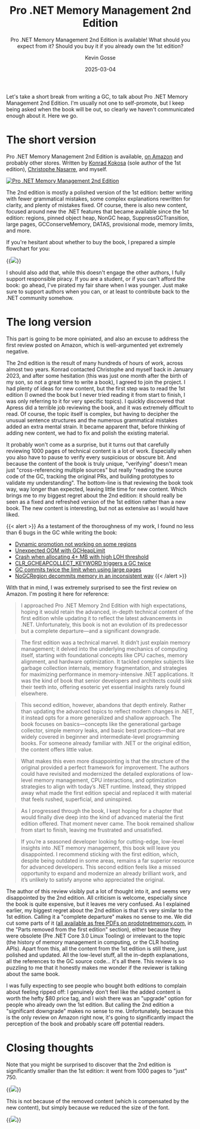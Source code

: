 ﻿---
url: pro-net-memory-management
title: Pro .NET Memory Management 2nd Edition
subtitle: Pro .NET Memory Management 2nd Edition is available! What should you expect from it? Should you buy it if you already own the 1st edition? 
summary: Pro .NET Memory Management 2nd Edition is available! What should you expect from it? Should you buy it if you already own the 1st edition? 
date: 2025-03-04
tags:
- dotnet
- garbage-collection
author: Kevin Gosse
thumbnailImage: /images/2025-03-04-pro-net-memory-management-1.png
---

Let's take a short break from writing a GC, to talk about Pro .NET Memory Management 2nd Edition. I'm usually not one to self-promote, but I keep being asked when the book will be out, so clearly we haven't communicated enough about it. Here we go.

# The short version

Pro .NET Memory Management 2nd Edition is available, [on Amazon](https://amzn.to/42tg58c) and probably other stores. Written by [Konrad Kokosa](https://tooslowexception.com) (sole author of the 1st edition), [Christophe Nasarre](https://chnasarre.medium.com), and myself.

[![Pro .NET Memory Management 2nd Edition](/images/progc.png)](https://amzn.to/42tg58c)

The 2nd edition is mostly a polished version of the 1st edition: better writing with fewer grammatical mistakes, some complex explanations rewritten for clarity, and plenty of mistakes fixed. Of course, there is also new content, focused around new the .NET features that became available since the 1st edition: regions, pinned object heap, NonGC heap, SuppressGCTransition, large pages, GCConserveMemory, DATAS, provisional mode, memory limits, and more.

If you're hesitant about whether to buy the book, I prepared a simple flowchart for you:

{{<image classes="fancybox center" src="/images/2025-03-04-pro-net-memory-management-1.png" >}}

I should also add that, while this doesn't engage the other authors, I fully support responsible piracy. If you are a student, or if you can't afford the book: go ahead, I've pirated my fair share when I was younger. Just make sure to support authors when you can, or at least to contribute back to the .NET community somehow.

# The long version

This part is going to be more opiniated, and also an excuse to address the first review posted on Amazon, which is well-argumented yet extremely negative.

The 2nd edition is the result of many hundreds of hours of work, across almost two years. Konrad contacted Christophe and myself back in January 2023, and after some hesitation (this was just one month after the birth of my son, so not a great time to write a book), I agreed to join the project. I had plenty of ideas for new content, but the first step was to read the 1st edition (I owned the book but I never tried reading it from start to finish, I was only referring to it for very specific topics). I quickly discovered that Apress did a terrible job reviewing the book, and it was extremely difficult to read. Of course, the topic itself is complex, but having to decipher the unusual sentence structures and the numerous grammatical mistakes added an extra mental strain. It became apparent that, before thinking of adding new content, we had to fix and polish the existing material.

It probably won't come as a surprise, but it turns out that carefully reviewing 1000 pages of technical content is a lot of work. Especially when you also have to pause to verify every suspicious or obscure bit. And because the content of the book is truly unique, "verifying" doesn't mean just "cross-referencing multiple sources" but really "reading the source code of the GC, tracking the original PRs, and building prototypes to validate my understanding". The bottom-line is that reviewing the book took way, way longer than expected, leaving little time for new content. Which brings me to my biggest regret about the 2nd edition: it should really be seen as a fixed and refreshed version of the 1st edition rather than a new book. The new content is interesting, but not as extensive as I would have liked.

{{< alert >}}
As a testament of the thoroughness of my work, I found no less than 6 bugs in the GC while writing the book:
- [Dynamic promotion not working on some regions](https://github.com/dotnet/runtime/pull/94249)
- [Unexpected OOM with GCHeapLimit](https://github.com/dotnet/runtime/issues/94175)
- [Crash when allocating 4+ MB with high LOH threshold](https://github.com/dotnet/runtime/issues/95219)
- [CLR_GCHEAPCOLLECT_KEYWORD triggers a GC twice](https://github.com/dotnet/runtime/issues/99487)
- [GC commits twice the limit when using large pages](https://github.com/dotnet/runtime/issues/103203)
- [NoGCRegion decommits memory in an inconsistent way](https://github.com/dotnet/runtime/issues/97600)
{{< /alert >}}

With that in mind, I was extremely surprised to see the first review on Amazon. I'm posting it here for reference:

> I approached Pro .NET Memory 2nd Edition with high expectations, hoping it would retain the advanced, in-depth technical content of the first edition while updating it to reflect the latest advancements in .NET. Unfortunately, this book is not an evolution of its predecessor but a complete departure—and a significant downgrade.

> The first edition was a technical marvel. It didn’t just explain memory management; it delved into the underlying mechanics of computing itself, starting with foundational concepts like CPU caches, memory alignment, and hardware optimization. It tackled complex subjects like garbage collection internals, memory fragmentation, and strategies for maximizing performance in memory-intensive .NET applications. It was the kind of book that senior developers and architects could sink their teeth into, offering esoteric yet essential insights rarely found elsewhere.

> This second edition, however, abandons that depth entirely. Rather than updating the advanced topics to reflect modern changes in .NET, it instead opts for a more generalized and shallow approach. The book focuses on basics—concepts like the generational garbage collector, simple memory leaks, and basic best practices—that are widely covered in beginner and intermediate-level programming books. For someone already familiar with .NET or the original edition, the content offers little value.

> What makes this even more disappointing is that the structure of the original provided a perfect framework for improvement. The authors could have revisited and modernized the detailed explorations of low-level memory management, CPU interactions, and optimization strategies to align with today’s .NET runtime. Instead, they stripped away what made the first edition special and replaced it with material that feels rushed, superficial, and uninspired.

> As I progressed through the book, I kept hoping for a chapter that would finally dive deep into the kind of advanced material the first edition offered. That moment never came. The book remained shallow from start to finish, leaving me frustrated and unsatisfied.

> If you’re a seasoned developer looking for cutting-edge, low-level insights into .NET memory management, this book will leave you disappointed. I recommend sticking with the first edition, which, despite being outdated in some areas, remains a far superior resource for advanced developers. This second edition feels like a missed opportunity to expand and modernize an already brilliant work, and it’s unlikely to satisfy anyone who appreciated the original.

The author of this review visibly put a lot of thought into it, and seems very disappointed by the 2nd edition. All criticism is welcome, especially since the book is quite expensive, but it leaves me very confused. As I explained earlier, my biggest regret about the 2nd edition is that it's very similar to the 1st edition. Calling it a "complete departure" makes no sense to me. We did cut some parts of it ([all available as free PDFs on prodotnetmemory.com](https://prodotnetmemory.com#id-free), in the "Parts removed from the first edition" section), either because they were obsolete (Pre .NET Core 3.0 Linux Tooling) or irrelevant to the topic (the history of memory management in computing, or the CLR hosting APIs). Apart from this, all the content from the 1st edition is still there, just polished and updated. All the low-level stuff, all the in-depth explanations, all the references to the GC source code... it's all there. This review is so puzzling to me that it honestly makes me wonder if the reviewer is talking about the same book.

I was fully expecting to see people who bought both editions to complain about feeling ripped off: I genuinely don't feel like the added content is worth the hefty $80 price tag, and I wish there was an "upgrade" option for people who already own the 1st edition. But calling the 2nd edition a "significant downgrade" makes no sense to me. Unfortunately, because this is the only review on Amazon right now, it's going to significantly impact the perception of the book and probably scare off potential readers.

# Closing thoughts

Note that you might be surprised to discover that the 2nd edition is significantly smaller than the 1st edition: it went from 1000 pages to "just" 750.

{{<image classes="fancybox center" src="/images/2025-03-04-pro-net-memory-management-2.jpg" >}}

This is not because of the removed content (which is compensated by the new content), but simply because we reduced the size of the font.

{{<image classes="fancybox center" src="/images/2025-03-04-pro-net-memory-management-3.jpg" >}}
